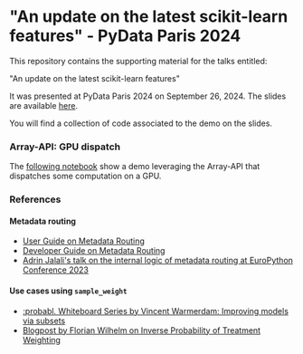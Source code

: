 # "An update on the latest scikit-learn features" - PyData Paris 2024

This repository contains the supporting material for the talks entitled:

"An update on the latest scikit-learn features"

It was presented at PyData Paris 2024 on September 26, 2024. The slides are
available [here](https://docs.google.com/presentation/d/18XZcuokdTafTay8HKZzO0KkZnfuL3WkIhrbwjCJsvJc/edit?usp=sharing).

You will find a collection of code associated to the demo on the slides.

### Array-API: GPU dispatch

The [following notebook](https://colab.research.google.com/drive/1TeF6fZQvvKFRJDagXN6Bbn0199sRiQ6j?usp=sharing)
show a demo leveraging the Array-API that dispatches some computation on a GPU.

### References

#### Metadata routing

- [User Guide on Metadata Routing](https://scikit-learn.org/stable/metadata_routing.html#metadata-routing)
- [Developer Guide on Metadata Routing](https://scikit-learn.org/stable/auto_examples/miscellaneous/plot_metadata_routing.html#metadata-routing)
- [Adrin Jalali's talk on the internal logic of metadata routing at EuroPython Conference 2023](https://www.youtube.com/watch?v=1rf6HI-pYq8)

#### Use cases using `sample_weight`

- [:probabl. Whiteboard Series by Vincent Warmerdam: Improving models via subsets](https://www.youtube.com/watch?v=REIg5NH2SNc)
- [Blogpost by Florian Wilhelm on Inverse Probability of Treatment Weighting](https://florianwilhelm.info/2017/04/causal_inference_propensity_score)
